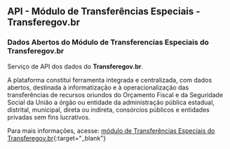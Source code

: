 ## API - Módulo de Transferências Especiais - Transferegov.br

### Dados Abertos do Módulo de Transferencias Especiais do Transferegov.br
Serviço de API dos dados do **Transferegov.br**.<br>

A plataforma constitui ferramenta integrada e centralizada, com dados abertos, destinada à informatização e à operacionalização das transferências de recursos oriundos do Orçamento Fiscal e da Seguridade Social da União a órgão ou entidade da administração pública estadual, distrital, municipal, direta ou indireta, consórcios públicos e entidades privadas sem fins lucrativos.<br>

Para mais informações, acesse: [módulo de Transferências Especiais do Transferegov.br](https://www.gov.br/transferegov/pt-br/ferramentas-gestao/dados-abertos/apis/transferencias-especiais/api-modulo-de-transferencias-especiais){:target="_blank"}